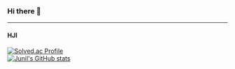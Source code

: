### Hi there 👋
-----------------------------------------------------------------------------------------------------------------------------------
#### HJI
[![Solved.ac Profile](http://mazassumnida.wtf/api/v2/generate_badge?boj=hji1014)](https://solved.ac/hji1014/)  
[![Junil's GitHub stats](https://github-readme-stats.vercel.app/api?username=Junil)](https://github.com/hji1014/github-readme-stats)
<!--
**hji1014/hji1014** is a ✨ _special_ ✨ repository because its `README.md` (this file) appears on your GitHub profile.

Here are some ideas to get you started:

- 🔭 I’m currently working on ...
- 🌱 I’m currently learning ...
- 👯 I’m looking to collaborate on ...
- 🤔 I’m looking for help with ...
- 💬 Ask me about ...
- 📫 How to reach me: ...
- 😄 Pronouns: ...
- ⚡ Fun fact: ...
-->

